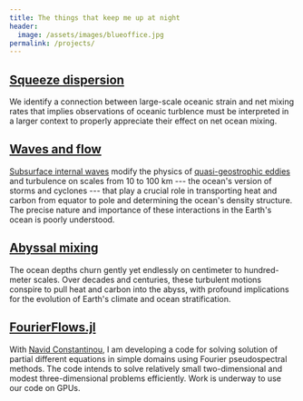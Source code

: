 ```yaml
---
title: The things that keep me up at night
header:
  image: /assets/images/blueoffice.jpg
permalink: /projects/
---
```



## [Squeeze dispersion][]

We identify a connection between large-scale oceanic strain and net mixing rates
that implies observations of oceanic turblence must be interpreted in
a larger context to properly appreciate their effect on net ocean mixing.


## [Waves and flow][]

[Subsurface internal waves][] modify the physics of [quasi-geostrophic eddies][]
and turbulence on scales from 10 to 100 km ---
the ocean's version of storms and cyclones --- that play 
a crucial role in transporting heat and carbon from equator to pole and 
determining the ocean's density structure. The precise nature and importance
of these interactions in the Earth's ocean is poorly understood.


## [Abyssal mixing][]

The ocean depths churn gently yet endlessly
on centimeter to hundred-meter scales. Over decades and centuries, these
turbulent motions conspire to pull heat and carbon
into the abyss, with profound implications for the evolution of Earth's 
climate and ocean stratification. 


## [FourierFlows.jl][]

With [Navid Constantinou][], I am developing a code for solving 
solution of partial different equations in simple domains using
Fourier pseudospectral methods. The code intends to solve 
relatively small two-dimensional and modest three-dimensional
problems efficiently. Work is underway to use our code on
GPUs.


[Squeeze dispersion]: https://glwagner.github.io/projects/squeezedispersion
[Waves and flow]: https://glwagner.github.io/projects/wavesandflow
[Abyssal mixing]: https://glwagner.github.io/projects/abyssalmixing
[Subsurface internal waves]: http://www.livescience.com/42459-huge-ocean-internal-waves-explained.html
[quasi-geostrophic eddies]: https://en.wikipedia.org/wiki/Geostrophic_current
[FourierFlows.jl]: https://github.com/FourierFlows/FourierFlows.jl
[Navid Constantinou]: www.navidconstantinou.com
